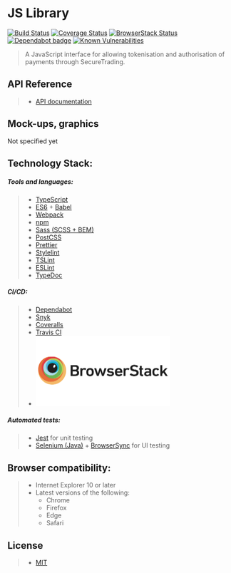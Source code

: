 # JS Library

<!-- Travis --> 
[![Build Status](https://travis-ci.org/SecureTrading/js-payments.svg?branch=develop)](https://travis-ci.org/SecureTrading/js-payments) <!-- Coveralls --> [![Coverage Status](https://coveralls.io/repos/github/SecureTrading/js-payments/badge.svg?branch=develop)](https://coveralls.io/github/SecureTrading/js-payments?branch=develop) <!-- Browserstack --> [![BrowserStack Status](https://www.browserstack.com/automate/badge.svg?badge_key=eVhLS2ZRY1hqcnJhQXZYVVVZeGhBZnNZL2U4S0ZuNzFDSVk5WFd6MnQvTT0tLVZXd0diVnBPU1RURXJ4S2VrakpuUlE9PQ==--8df058f3f39c1ace5b4d83d27b8c3b46fc3bd90d)](https://www.browserstack.com/automate/public-build/eVhLS2ZRY1hqcnJhQXZYVVVZeGhBZnNZL2U4S0ZuNzFDSVk5WFd6MnQvTT0tLVZXd0diVnBPU1RURXJ4S2VrakpuUlE9PQ==--8df058f3f39c1ace5b4d83d27b8c3b46fc3bd90d) <!-- Dependabot --> [![Dependabot badge](https://img.shields.io/badge/Dependabot-enabled-brightgreen.svg)](https://app.dependabot.com/) <!-- Snyk --> [![Known Vulnerabilities](https://snyk.io/test/github/SecureTrading/js-payments/develop/badge.svg)](https://snyk.io/test/github/SecureTrading/js-payments})

> A JavaScript interface for allowing tokenisation and authorisation of payments through SecureTrading.

## API Reference

> - [API documentation](https://docs.securetrading.com/document/api/getting-started/)

## Mock-ups, graphics

Not specified yet

## Technology Stack:

##### Tools and languages:

> - [TypeScript](https://www.typescriptlang.org/)
> - [ES6](https://developer.mozilla.org/en-US/docs/Web/JavaScript) + [Babel](https://babeljs.io/)
> - [Webpack](https://webpack.js.org/)
> - [npm](https://www.npmjs.com/)
> - [Sass (SCSS + BEM)](https://sass-lang.com/)
> - [PostCSS](https://postcss.org/)
> - [Prettier](https://prettier.io/)
> - [Stylelint](https://stylelint.io/)
> - [TSLint](https://palantir.github.io/tslint/)
> - [ESLint](https://eslint.org/)
> - [TypeDoc](https://typedoc.org/)

##### CI/CD:

> - [Dependabot](https://dependabot.com/)
> - [Snyk](https://snyk.io/)
> - [Coveralls](https://coveralls.io/)
> - [Travis CI](https://travis-ci.org/)
> - [<img alt="BrowserStack" src="browserstack-logo.png" width="300" />](https://www.browserstack.com/)

##### Automated tests:

> - [Jest](https://jestjs.io/) for unit testing
> - [Selenium (Java)](https://www.seleniumhq.org/) + [BrowserSync](https://www.browsersync.io/) for UI testing

## Browser compatibility:

> - Internet Explorer 10 or later
> - Latest versions of the following:
>   - Chrome
>   - Firefox
>   - Edge
>   - Safari

## License

> - [MIT](https://opensource.org/licenses/MIT)
